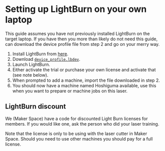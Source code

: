 # Setting up LightBurn on your own laptop

This guide assumes you have not previously installed LightBurn on the target laptop.
If you have then you more than likely do not need this guide, can download the device profile file from step 2 and go on your merry way.

1. Install LightBurn from [here](https://lightburnsoftware.com/).
2. Download [`device_profile.lbdev`](../configs/device_profile.lbdev).
3. Launch LightBurn.
4. Either activate the trial or purchase your own license and activate that (see note below).
5. When prompted to add a machine, import the file downloaded in step 2.
6. You should now have a machine named Hoshiguma available, use this when you want to prepare or machine jobs on this laser.

## LightBurn discount

We (Maker Space) have a code for discounted Light Burn licenses for members.
If you would like one, ask the person who did your laser training.

Note that the license is only to be using with the laser cutter in Maker Space.
Should you need to use other machines you should pay for a full license.
